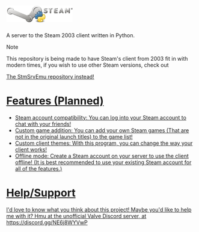 # ![steamserver](logo.png)
A server to the Steam 2003 client written in Python.

> [!NOTE]
> This repository is being made to have Steam's client from 2003 fit in with modern times, if you wish to use other Steam versions, check out <p><a href="https://github.com/real-pmein1/stmsrvemu" />The StmSrvEmu repository instead!</p>

# Features (Planned)
- Steam account compatibility: You can log into your Steam account to chat with your friends!
- Custom game addition: You can add your own Steam games (That are not in the original launch titles) to the game list!
- Custom client themes: With this program, you can change the way your client works!
- Offline mode: Create a Steam account on your server to use the client offline! (It is best recommended to use your existing Steam account for all of the features.)

# Help/Support
I'd love to know what you think about this project! Maybe you'd like to help me with it? Hmu at the unofficial Valve Discord server, at https://discord.gg/NE6j8WYVwP
